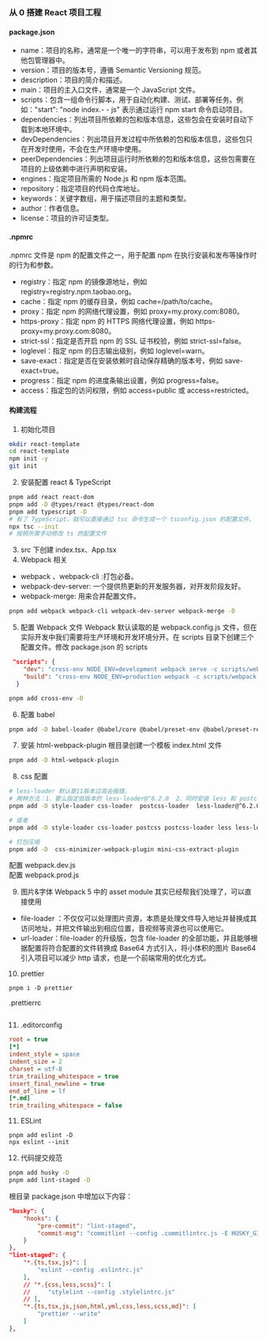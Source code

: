 ### 从 0 搭建 React 项目工程

#### package.json

- name：项目的名称，通常是一个唯一的字符串，可以用于发布到 npm 或者其他包管理器中。
- version：项目的版本号，遵循 Semantic Versioning 规范。
- description：项目的简介和描述。
- main：项目的主入口文件，通常是一个 JavaScript 文件。
- scripts：包含一组命令行脚本，用于自动化构建、测试、部署等任务。例如："start": "node index.- - js" 表示通过运行 npm start 命令启动项目。
- dependencies：列出项目所依赖的包和版本信息，这些包会在安装时自动下载到本地环境中。
- devDependencies：列出项目开发过程中所依赖的包和版本信息，这些包只在开发时使用，不会在生产环境中使用。
- peerDependencies：列出项目运行时所依赖的包和版本信息，这些包需要在项目的上级依赖中进行声明和安装。
- engines：指定项目所需的 Node.js 和 npm 版本范围。
- repository：指定项目的代码仓库地址。
- keywords：关键字数组，用于描述项目的主题和类型。
- author：作者信息。
- license：项目的许可证类型。

#### .npmrc

.npmrc 文件是 npm 的配置文件之一，用于配置 npm 在执行安装和发布等操作时的行为和参数。

- registry：指定 npm 的镜像源地址，例如 registry=registry.npm.taobao.org。
- cache：指定 npm 的缓存目录，例如 cache=/path/to/cache。
- proxy：指定 npm 的网络代理设置，例如 proxy=my.proxy.com:8080。
- https-proxy：指定 npm 的 HTTPS 网络代理设置，例如 https-proxy=my.proxy.com:8080。
- strict-ssl：指定是否开启 npm 的 SSL 证书校验，例如 strict-ssl=false。
- loglevel：指定 npm 的日志输出级别，例如 loglevel=warn。
- save-exact：指定是否在安装依赖时自动保存精确的版本号，例如 save-exact=true。
- progress：指定 npm 的进度条输出设置，例如 progress=false。
- access：指定包的访问权限，例如 access=public 或 access=restricted。

#### 构建流程

1. 初始化项目

```bash
mkdir react-template
cd react-template
npm init -y
git init

```

2. 安装配置 react & TypeScript

```bash
pnpm add react react-dom
pnpm add -D @types/react @types/react-dom
pnpm add typescript -D
# 有了 TypeScript，就可以直接通过 tsc 命令生成一个 tsconfig.json 的配置文件。
npx tsc --init
# 按照所需手动修改 ts 的配置文件
```

3. src 下创建 index.tsx、App.tsx
4. Webpack 相关

- webpack 、webpack-cli :打包必备。
- webpack-dev-server: 一个提供热更新的开发服务器，对开发阶段友好。
- webpack-merge: 用来合并配置文件。

```bash
pnpm add webpack webpack-cli webpack-dev-server webpack-merge -D
```

5. 配置 Webpack 文件
   Webpack 默认读取的是 webpack.config.js 文件，但在实际开发中我们需要将生产环境和开发环境分开。在 scripts 目录下创建三个配置文件。修改 package.json 的 scripts

```json
 "scripts": {
    "dev": "cross-env NODE_ENV=development webpack serve -c scripts/webpack.dev.js",
    "build": "cross-env NODE_ENV=production webpack -c scripts/webpack.prod.js"
  }
```

```bash
pnpm add cross-env -D
```

6. 配置 babel

```bash
pnpm add -D babel-loader @babel/core @babel/preset-env @babel/preset-react @babel/preset-typescript @babel/plugin-transform-runtime react-refresh @pmmmwh/react-refresh-webpack-plugin
```

7. 安装 html-webpack-plugin
   根目录创建一个模板 index.html 文件

```bash
pnpm add -D html-webpack-plugin

```

8. css 配置

```bash
# less-loader 默认是11版本过高会报错。
# 两种方法：1、要么指定低版本的 less-loader@^6.2.0  2、同时安装 less 和 postcss
pnpm add -D style-loader css-loader  postcss-loader  less-loader@^6.2.0 postcss-preset-env

# 或者
pnpm add -D style-loader css-loader postcss postcss-loader less less-loader postcss-preset-env

# 打包压缩
pnpm add -D  css-minimizer-webpack-plugin mini-css-extract-plugin
```

配置 webpack.dev.js  
配置 webpack.prod.js

9. 图片&字体
   Webpack 5 中的 asset module 其实已经帮我们处理了，可以直接使用

- file-loader ：不仅仅可以处理图片资源，本质是处理文件导入地址并替换成其访问地址，并把文件输出到相应位置，音视频等资源也可以使用它。
- url-loader：file-loader 的升级版，包含 file-loader 的全部功能，并且能够根据配置将符合配置的文件转换成 Base64 方式引入，将小体积的图片 Base64 引入项目可以减少 http 请求，也是一个前端常用的优化方式。

10. prettier

```shell
pnpm i -D prettier
```

.prettierrc

```json

```

11. .editorconfig

```ini
root = true
[*]
indent_style = space
indent_size = 2
charset = utf-8
trim_trailing_whitespace = true
insert_final_newline = true
end_of_line = lf
[*.md]
trim_trailing_whitespace = false

```

11. ESLint

```shell
pnpm add eslint -D
npx eslint --init
```

12. 代码提交规范

```bash
pnpm add husky -D
pnpm add lint-staged -D
```

根目录 package.json 中增加以下内容：

```json
"husky": {
    "hooks": {
        "pre-commit": "lint-staged",
        "commit-msg": "commitlint --config .commitlintrc.js -E HUSKY_GIT_PARAMS"
    }
},
"lint-staged": {
    "*.{ts,tsx,js}": [
        "eslint --config .eslintrc.js"
    ],
    // "*.{css,less,scss}": [
    //     "stylelint --config .stylelintrc.js"
    // ],
    "*.{ts,tsx,js,json,html,yml,css,less,scss,md}": [
        "prettier --write"
    ]
},

```
